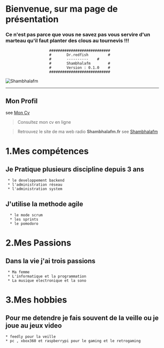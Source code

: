 
# Bienvenue, sur ma page de présentation 

### Ce n'est pas parce que vous ne savez pas vous servire d'un marteau qu'il faut planter des clous au tournevis !!!

						############################
						#       Dr.redfish         #
						#    	----------	  #
						#       Shambhalafm        #
						#       Version : 0.1.0    #
						############################

![Shambhalafm](http://shambhalafm.fr/tmp/images/default.png)



----
## Mon Profil 
see [Mon Cv](https://vjulien.github.io)

> Consultez mon cv en ligne 

> Retrouvez le site de ma web radio **Shambhalafm.fr**
  see [Shambhalafm](https://www.shambhalafm.fr/)


# 1.Mes compétences 

>
## Je Pratique plusieurs discipline depuis 3 ans 

	 * le developpement backend
	 * l'administration réseau
	 * l'administration system

>
## J'utilise la methode agile  

	  * le mode scrum
	  * les sprints
	  * le pomodoro

# 2.Mes Passions
>
## Dans la vie j'ai trois passions

	 * Ma femme	 
	 * L'informatique et la programmation
	 * La musique electronique et la sono


# 3.Mes hobbies

>
## Pour me detendre je fais souvent de la veille ou je joue au jeux video

	* feedly pour la veille
	* pc , xbox360 et raspberrypi pour le gaming et le retrogaming


